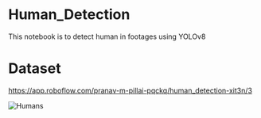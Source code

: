 # Human_Detection
This notebook is to  detect human in footages using YOLOv8

# Dataset
https://app.roboflow.com/pranav-m-pillai-pqckq/human_detection-xit3n/3


![Humans](https://drive.google.com/file/d/17hOwgwUiJBMbny-JWsf2eXzhd1PEpoJC/view?usp=sharing)
